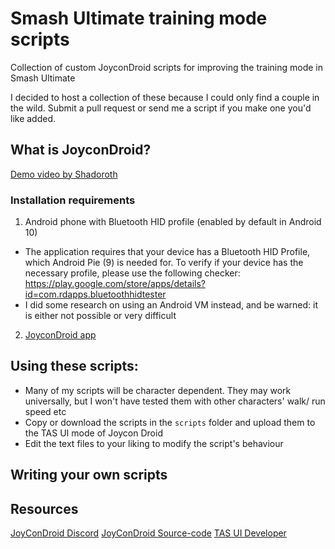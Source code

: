 # Smash Ultimate training mode scripts
Collection of custom JoyconDroid scripts for improving the training mode in Smash Ultimate

I decided to host a collection of these because I could only find a couple in the wild. Submit a pull request or send me a script if you make one you'd like added.

## What is JoyconDroid?
[Demo video by Shadoroth](https://www.youtube.com/watch?v=AGMElx2YDqI)

### Installation requirements
1. Android phone with Bluetooth HID profile (enabled by default in Android 10)
  - The application requires that your device has a Bluetooth HID Profile, which Android Pie (9) is needed for. To verify if your device has the necessary profile, please use the following checker: https://play.google.com/store/apps/details?id=com.rdapps.bluetoothhidtester
  - I did some research on using an Android VM instead, and be warned: it is either not possible or very difficult
2. [JoyconDroid app](https://play.google.com/store/apps/details?id=com.rdapps.gamepad&hl=en_US&gl=US)

## Using these scripts:
- Many of my scripts will be character dependent. They may work universally, but I won't have tested them with other characters' walk/ run speed etc
- Copy or download the scripts in the `scripts` folder and upload them to the TAS UI mode of Joycon Droid
- Edit the text files to your liking to modify the script's behaviour

## Writing your own scripts

## Resources
[JoyConDroid Discord](https://discord.gg/9EVQmWhGEx)
[JoyConDroid Source-code](https://github.com/YouTubePlays/JoyConDroid)
[TAS UI Developer](https://github.com/TheGreatRambler/JoyConDroidTASTheme)